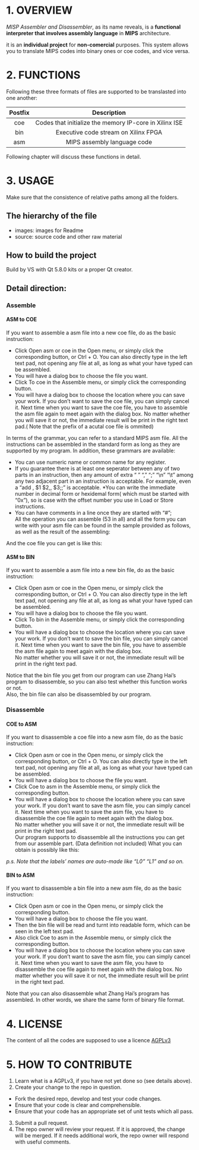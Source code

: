 # 1. OVERVIEW
*MISP Assembler and Disassembler*, as its name reveals, is a **functional interpreter that involves assembly language** in **MIPS** architecture.

it is an **individual project** for **non-comercial** purposes.
This system allows you to translate MIPS codes into binary ones or coe codes, 
and vice versa.  

# 2. FUNCTIONS  
Following these three formats of files are supported to be translasted into one another:  

| Postfix | Description |
|:-:|:-:|
| coe | Codes that initialize the memory IP-core in Xilinx ISE |
| bin | Executive code stream on Xilinx FPGA |
| asm | MIPS assembly language code |

Following chapter will discuss these functions in detail.  

# 3. USAGE
Make sure that the consistence of relative paths among all the folders.
## The hierarchy of the file
- images: images for Readme
- source: source code and other raw material

## How to build the project
Build by VS with Qt 5.8.0 kits or a proper Qt creator.

## Detail direction:
### Assemble
#### ASM to COE
If you want to assemble a asm file into a new coe file, do as the basic instruction:  
* Click Open asm or coe in the Open menu, or simply click the corresponding button, or Ctrl + O. 
You can also directly type in the left text pad, not opening any file at all, as long as what your have typed can be assembled.
*	You will have a dialog box to choose the file you want.
* Click To coe in the Assemble menu, or simply click the corresponding button.
*	You will have a dialog box to choose the location where you can save your work. If you don’t want to save the coe file, you can simply 
cancel it. Next time when you want to save the coe file, you have to assemble the asm file again to meet again with the dialog box.
No matter whether you will save it or not, the immediate result will be print in the right text pad.( Note that the prefix of a 
acutal coe file is ommited)  

In terms of the grammar, you can refer to a standard MIPS asm file. All the instructions can be assembled in the standard form as long 
as they are supported by my program.
In addition, these grammars are available:  
* You can use numeric name or common name for any register.
* If you guarantee there is at least one seperator between any of two parts in an instruction, then any amount of extra “ ” “,” “;” 
“\n” “\t” among any two adjacent part in an instruction is acceptable. For example, even a “add , $1 $2,,	$3;;” is acceptable.
*You can write the immediate number in decimal form or hexidemal form( which must be started with “0x”), so is case with the offset 
number you use in Load or Store instructions.
* You can have comments in a line once they are started with “#”;  
All the operation you can assemble (53 in all) and all the form you can write with your asm file can be found in the sample 
provided as follows, as well as the result of the assembling:


And the coe file you can get is like this:  

#### ASM to BIN
If you want to assemble a asm file into a new bin file, do as the basic instruction:  
* Click Open asm or coe in the Open menu, or simply click the corresponding button, or Ctrl + O. 
You can also directly type in the left text pad, not opening any file at all, as long as what your have typed can be assembled.
*	You will have a dialog box to choose the file you want.
* Click To bin in the Assemble menu, or simply click the corresponding button.
*	You will have a dialog box to choose the location where you can save your work. If you don’t want to save the bin file, 
you can simply cancel it. Next time when you want to save the bin file, you have to assemble the asm file again to meet again 
with the dialog box.  
No matter whether you will save it or not, the immediate result will be print in the right text pad.  

Notice that the bin file you get from our program can use Zhang Hai’s program to disassemble, so you can also test whether 
this function works or not.  
Also, the bin file can also be disassembled by our program.  

### Disassemble
#### COE to ASM
If you want to disassemble a coe file into a new asm file, do as the basic instruction:  
* Click Open asm or coe in the Open menu, or simply click the corresponding button, or Ctrl + O. 
You can also directly type in the left text pad, not opening any file at all, as long as what your have typed can be assembled.
*	You will have a dialog box to choose the file you want.
* Click Coe to asm in the Assemble menu, or simply click the corresponding button.
*	You will have a dialog box to choose the location where you can save your work. If you don’t want to save the asm file, 
you can simply cancel it. Next time when you want to save the asm file, you have to disassemble the coe file again to meet 
again with the dialog box.  
No matter whether you will save it or not, the immediate result will be print in the right text pad.  
Our program supports to disassemble all the instructions you can get from our assemble part. 
(Data definition not included) What you can obtain is possibly like this:  

*p.s. Note that the labels’ names are auto-made like “L0” “L1” and so on.*  

#### BIN to ASM
If you want to disassemble a bin file into a new asm file, do as the basic instruction:  
* Click Open asm or coe in the Open menu, or simply click the corresponding button.
*	You will have a dialog box to choose the file you want.
*	Then the bin file will be read and turnt into readable form, which can be seen 
in the left text pad.
* Also click Coe to asm in the Assemble menu, or simply click the corresponding button.
*	You will have a dialog box to choose the location where you can save your work. If you don’t want to save the asm file, 
you can simply cancel it. Next time when you want to save the asm file, you have to disassemble the coe file again to 
meet again with the dialog box.
No matter whether you will save it or not, the immediate result will be print in the right text pad.  

Note that you can also disassemble what Zhang Hai’s program has assembled. 
In other words, we share the same form of binary file format.  

# 4. LICENSE
The content of all the codes are supposed to use a licence [AGPLv3](./LICENSE)  

# 5. HOW TO CONTRIBUTE
1. Learn what is a AGPLv3, if you have not yet done so (see details above).  
2.  Create your change to the repo in question.
- Fork the desired repo, develop and test your code changes.
- Ensure that your code is clear and comprehensible.
- Ensure that your code has an appropriate set of unit tests which all pass.
3. Submit a pull request.
4. The repo owner will review your request. If it is approved, the change will be merged. If it needs additional work, the repo owner will respond with useful comments.


